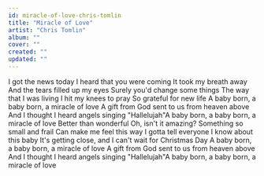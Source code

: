 ```yaml
---
id: miracle-of-love-chris-tomlin
title: "Miracle of Love"
artist: "Chris Tomlin"
album: ""
cover: ""
created: ""
updated: ""
---
```


I got the news today
I heard that you were coming
It took my breath away
And the tears filled up my eyes
Surely you'd change some things
The way that I was living
I hit my knees to pray
So grateful for new life
A baby born, a baby born, a miracle of love
A gift from God sent to us from heaven above
And I thought I heard angels singing "Hallelujah"A baby born, a baby born, a miracle of love
Better than wonderful
Oh, isn't it amazing?
Something so small and frail
Can make me feel this way
I gotta tell everyone I know about this baby
It's getting close, and I can't wait for Christmas Day
A baby born, a baby born, a miracle of love
A gift from God sent to us from heaven above
And I thought I heard angels singing "Hallelujah"A baby born, a baby born, a miracle of love